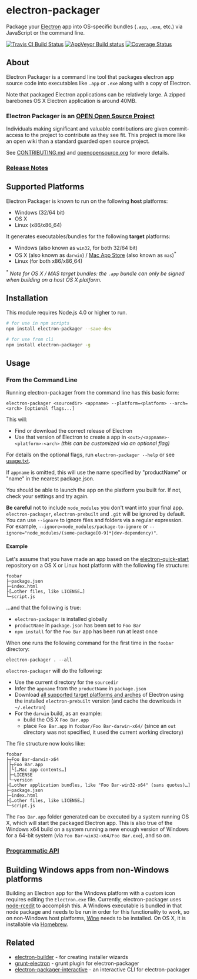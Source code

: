 # electron-packager

Package your [Electron](http://electron.atom.io) app into OS-specific bundles (`.app`, `.exe`, etc.) via JavaScript or the command line.

[![Travis CI Build Status](https://travis-ci.org/electron-userland/electron-packager.svg?branch=master)](https://travis-ci.org/electron-userland/electron-packager)
[![AppVeyor Build status](https://ci.appveyor.com/api/projects/status/m51mlf6ntd138555?svg=true)](https://ci.appveyor.com/project/electron-userland/electron-packager)
[![Coverage Status](https://coveralls.io/repos/github/electron-userland/electron-packager/badge.svg?branch=master)](https://coveralls.io/github/electron-userland/electron-packager?branch=master)

## About

Electron Packager is a command line tool that packages electron app source code into executables like `.app` or `.exe` along with a copy of Electron.

Note that packaged Electron applications can be relatively large. A zipped barebones OS X Electron application is around 40MB.

### Electron Packager is an [OPEN Open Source Project](http://openopensource.org/)

Individuals making significant and valuable contributions are given commit-access to the project to contribute as they see fit. This project is more like an open wiki than a standard guarded open source project.

See [CONTRIBUTING.md](https://github.com/electron-userland/electron-packager/blob/master/CONTRIBUTING.md) and [openopensource.org](http://openopensource.org/) for more details.

### [Release Notes](https://github.com/electron-userland/electron-packager/blob/master/NEWS.md)

## Supported Platforms

Electron Packager is known to run on the following **host** platforms:

* Windows (32/64 bit)
* OS X
* Linux (x86/x86_64)

It generates executables/bundles for the following **target** platforms:

* Windows (also known as `win32`, for both 32/64 bit)
* OS X (also known as `darwin`) / [Mac App Store](http://electron.atom.io/docs/v0.36.0/tutorial/mac-app-store-submission-guide/) (also known as `mas`)<sup>*</sup>
* Linux (for both x86/x86_64)

<sup>*</sup> *Note for OS X / MAS target bundles: the `.app` bundle can only be signed when building on a host OS X platform.*

## Installation

This module requires Node.js 4.0 or higher to run.

```sh
# for use in npm scripts
npm install electron-packager --save-dev

# for use from cli
npm install electron-packager -g
```

## Usage

### From the Command Line

Running electron-packager from the command line has this basic form:

```
electron-packager <sourcedir> <appname> --platform=<platform> --arch=<arch> [optional flags...]
```

This will:

- Find or download the correct release of Electron
- Use that version of Electron to create a app in `<out>/<appname>-<platform>-<arch>` *(this can be customized via an optional flag)*

For details on the optional flags, run `electron-packager --help` or see [usage.txt](https://github.com/electron-userland/electron-packager/blob/master/usage.txt).

If `appname` is omitted, this will use the name specified by "productName" or "name" in the nearest package.json.

You should be able to launch the app on the platform you built for. If not, check your settings and try again.

**Be careful** not to include `node_modules` you don't want into your final app. `electron-packager`, `electron-prebuilt` and `.git` will be ignored by default. You can use `--ignore` to ignore files and folders via a regular expression. For example, `--ignore=node_modules/package-to-ignore` or `--ignore="node_modules/(some-package[0-9]*|dev-dependency)"`.

#### Example

Let's assume that you have made an app based on the [electron-quick-start](https://github.com/electron/electron-quick-start) repository on a OS X or Linux host platform with the following file structure:

```
foobar
├─package.json
├─index.html
├[…other files, like LICENSE…]
└─script.js
```

…and that the following is true:

* `electron-packager` is installed globally
* `productName` in `package.json` has been set to `Foo Bar`
* `npm install` for the `Foo Bar` app has been run at least once

When one runs the following command for the first time in the `foobar` directory:

```
electron-packager . --all
```

`electron-packager` will do the following:

* Use the current directory for the `sourcedir`
* Infer the `appname` from the `productName` in `package.json`
* Download [all supported target platforms and arches](#supported-platforms) of Electron using the installed `electron-prebuilt` version (and cache the downloads in `~/.electron`)
* For the `darwin` build, as an example:
  * build the OS X `Foo Bar.app`
  * place `Foo Bar.app` in `foobar/Foo Bar-darwin-x64/` (since an `out` directory was not specified, it used the current working directory)

The file structure now looks like:

```
foobar
├┬Foo Bar-darwin-x64
│├┬Foo Bar.app
││└[…Mac app contents…]
│├─LICENSE
│└─version
├[…other application bundles, like "Foo Bar-win32-x64" (sans quotes)…]
├─package.json
├─index.html
├[…other files, like LICENSE…]
└─script.js
```

The `Foo Bar.app` folder generated can be executed by a system running OS X, which will start the packaged Electron app. This is also true of the Windows x64 build on a system running a new enough version of Windows for a 64-bit system (via `Foo Bar-win32-x64/Foo Bar.exe`), and so on.

### [Programmatic API](https://github.com/electron-userland/electron-packager/blob/master/docs/api.md)

## Building Windows apps from non-Windows platforms

Building an Electron app for the Windows platform with a custom icon requires editing the `Electron.exe` file. Currently, electron-packager uses [node-rcedit](https://github.com/atom/node-rcedit) to accomplish this. A Windows executable is bundled in that node package and needs to be run in order for this functionality to work, so on non-Windows host platforms, [Wine](https://www.winehq.org/) needs to be installed. On OS X, it is installable via [Homebrew](http://brew.sh/).

## Related

- [electron-builder](https://www.npmjs.com/package/electron-builder) - for creating installer wizards
- [grunt-electron](https://github.com/sindresorhus/grunt-electron) - grunt plugin for electron-packager
- [electron-packager-interactive](https://github.com/Urucas/electron-packager-interactive) - an interactive CLI for electron-packager
